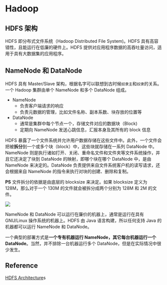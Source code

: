 # Hadoop

## HDFS 架构

HDFS 即分布式文件系统（Hadoop Distributed File System)。HDFS 具有高容错性，且能运行在低廉的硬件上。HDFS 提供对应用程序数据的高吞吐量访问，适用于具有大数据集的应用程序。

## NameNode 和 DataNode

HDFS 具有 Master/Slave 架构，根据名字可以联想到古时候`奴隶主`和`奴隶`的关系。一个 Hadoop 集群由单个 NameNode 和多个 DataNode 组成。

 - NameNode 
    + 负责客户端请求的响应
    + 负责元数据的管理，比如文件名称、副本系数、块存放的位置等
 - DataNode 
    + 通常是集群中每个节点一个，存储文件对应的数据块（Block)
    + 定期向 NameNode 发送心跳信息，汇报本身及其所有的 block 信息  

HDFS 暴露了一个文件系统并允许用户数据存储在这些文件中。此外，一个文件会把被**拆分**到一个或多个块（block）中，这些块就存储在一系列 DataNode 中。NameNode 则是执行诸如打开、关闭、重命名文件和文件夹等文件系统操作，并且它还决定了块到 DataNode 的映射，即哪个块在哪个 DataNode 中，是由 NameNode 来决定的。DataNode 负责提供来自文件系统客户机的读写请求，还会根据来自 NameNode 的指令来执行对块的创建、删除和复制。 

**PS** 文件拆分的依据是由底层的 blocksize 来决定。如果 blocksize 定义为 128M，那么对于一个 130M 的文件就会被拆分成两个分别为 128M 和 2M 的文件。

![](http://hadoop.apache.org/docs/current/hadoop-project-dist/hadoop-hdfs/images/hdfsarchitecture.png)

NameNode 和 DataNode 可以运行在廉价的机器上，通常是运行在具有 GNU/Linux 操作系统的机器上。HDFS 由 Java 语言构建，所以任何支持 Java 的机器都可以运行 NameNode 和 DataNode。

一个典型的部署方式是**一个专有机器运行 NameNode，其它每台机器运行一个 DataNode**。当然，并不排除一台机器运行多个 DataNode，但是在实际情况中很少发生。

## Reference

[HDFS Architecture](http://hadoop.apache.org/docs/current/hadoop-project-dist/hadoop-hdfs/HdfsDesign.html)s